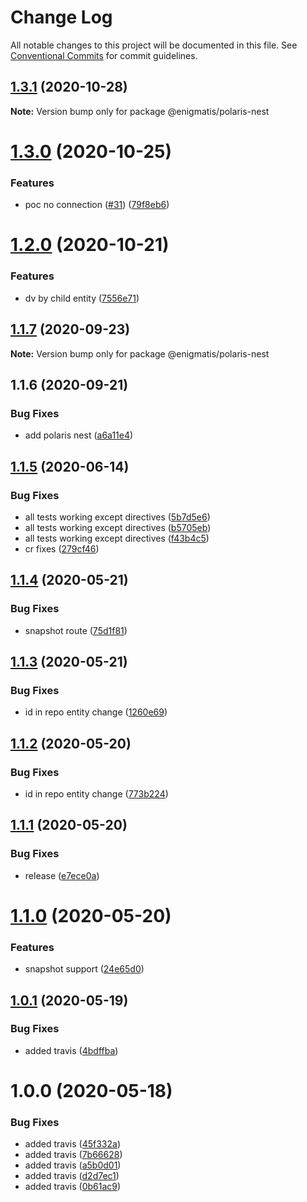 # Change Log

All notable changes to this project will be documented in this file.
See [Conventional Commits](https://conventionalcommits.org) for commit guidelines.

## [1.3.1](https://github.com/Enigmatis/polaris-united/compare/@enigmatis/polaris-nest@1.3.0...@enigmatis/polaris-nest@1.3.1) (2020-10-28)

**Note:** Version bump only for package @enigmatis/polaris-nest





# [1.3.0](https://github.com/Enigmatis/polaris-united/compare/@enigmatis/polaris-nest@1.2.0...@enigmatis/polaris-nest@1.3.0) (2020-10-25)


### Features

* poc no connection ([#31](https://github.com/Enigmatis/polaris-united/issues/31)) ([79f8eb6](https://github.com/Enigmatis/polaris-united/commit/79f8eb6826cf815a31df20a0ff4b0d01bc497d07))





# [1.2.0](https://github.com/Enigmatis/polaris-united/compare/@enigmatis/polaris-nest@1.1.7...@enigmatis/polaris-nest@1.2.0) (2020-10-21)


### Features

* dv by child entity ([7556e71](https://github.com/Enigmatis/polaris-united/commit/7556e7145375bd91cac0efe1f7d4592e0f0d9091))





## [1.1.7](https://github.com/Enigmatis/polaris-united/compare/@enigmatis/polaris-nest@1.1.6...@enigmatis/polaris-nest@1.1.7) (2020-09-23)

**Note:** Version bump only for package @enigmatis/polaris-nest





## 1.1.6 (2020-09-21)


### Bug Fixes

* add polaris nest ([a6a11e4](https://github.com/Enigmatis/polaris-united/commit/a6a11e469bb4ef61f79cf3c6d09a47b5bedc422a))





## [1.1.5](https://github.com/Enigmatis/polaris-nest/compare/v1.1.4...v1.1.5) (2020-06-14)


### Bug Fixes

* all tests working except directives ([5b7d5e6](https://github.com/Enigmatis/polaris-nest/commit/5b7d5e67f96c701a7b7fe973683c902709d13acf))
* all tests working except directives ([b5705eb](https://github.com/Enigmatis/polaris-nest/commit/b5705ebe2012b45eb0237250cc90e10d6da4b6e3))
* all tests working except directives ([f43b4c5](https://github.com/Enigmatis/polaris-nest/commit/f43b4c584d7c7bcec0b967a7cf1cb07d74fc5a17))
* cr fixes ([279cf46](https://github.com/Enigmatis/polaris-nest/commit/279cf465ce5df8d1cec66b7a66324171c43d58fc))

## [1.1.4](https://github.com/Enigmatis/polaris-nest/compare/v1.1.3...v1.1.4) (2020-05-21)


### Bug Fixes

* snapshot route ([75d1f81](https://github.com/Enigmatis/polaris-nest/commit/75d1f810d85b7c4eee7b7ab27933ba77c28991c1))

## [1.1.3](https://github.com/Enigmatis/polaris-nest/compare/v1.1.2...v1.1.3) (2020-05-21)


### Bug Fixes

* id in repo entity change ([1260e69](https://github.com/Enigmatis/polaris-nest/commit/1260e69a1d0f32fe4a514a2ec00793128b1200ae))

## [1.1.2](https://github.com/Enigmatis/polaris-nest/compare/v1.1.1...v1.1.2) (2020-05-20)


### Bug Fixes

* id in repo entity change ([773b224](https://github.com/Enigmatis/polaris-nest/commit/773b224a8c274349ee34b5a9ae9ea796c0da9562))

## [1.1.1](https://github.com/Enigmatis/polaris-nest/compare/v1.1.0...v1.1.1) (2020-05-20)


### Bug Fixes

* release ([e7ece0a](https://github.com/Enigmatis/polaris-nest/commit/e7ece0adb5c1491a17badec518fa44152de7519d))

# [1.1.0](https://github.com/Enigmatis/polaris-nest/compare/v1.0.1...v1.1.0) (2020-05-20)


### Features

* snapshot support ([24e65d0](https://github.com/Enigmatis/polaris-nest/commit/24e65d09dbd6c928ad7db4de2a8f401d7e35438f))

## [1.0.1](https://github.com/Enigmatis/polaris-nest/compare/v1.0.0...v1.0.1) (2020-05-19)


### Bug Fixes

* added travis ([4bdffba](https://github.com/Enigmatis/polaris-nest/commit/4bdffbaca0084c1019dcf99445d27ec5290c398a))

# 1.0.0 (2020-05-18)


### Bug Fixes

* added travis ([45f332a](https://github.com/Enigmatis/polaris-nest/commit/45f332a36dfcc6a9a08b67e9f0883cd020b1b203))
* added travis ([7b66628](https://github.com/Enigmatis/polaris-nest/commit/7b66628edf3601db8b4a253db9cf4eb1583bbe1d))
* added travis ([a5b0d01](https://github.com/Enigmatis/polaris-nest/commit/a5b0d016218c1598cd3e5607a2d1a2c850b3b96e))
* added travis ([d2d7ec1](https://github.com/Enigmatis/polaris-nest/commit/d2d7ec1c9daff807a2895030baa6eb323f72efd9))
* added travis ([0b61ac9](https://github.com/Enigmatis/polaris-nest/commit/0b61ac97fd8dcfc68ded5507b2d4c8d96a4b1dcc))

